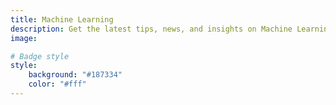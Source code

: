 ```yaml
---
title: Machine Learning
description: Get the latest tips, news, and insights on Machine Learning.
image: 

# Badge style
style:
    background: "#187334"
    color: "#fff"
---
```

